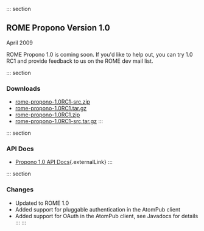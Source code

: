::: section
## ROME Propono Version 1.0

April 2009

ROME Propono 1.0 is coming soon. If you\'d like to help out, you can try
1.0 RC1 and provide feedback to us on the ROME dev mail list.

::: section
### Downloads

-   [rome-propono-1.0RC1-src.zip](./rome-propono-1.0RC1-src.zip)
-   [rome-propono-1.0RC1.tar.gz](./rome-propono-1.0RC1.tar.gz)
-   [rome-propono-1.0RC1.zip](./rome-propono-1.0RC1.zip)
-   [rome-propono-1.0RC1-src.tar.gz](./rome-propono-1.0RC1-src.tar.gz)
:::

::: section
### API Docs

-   [Propono 1.0 API
    Docs](https://rome.dev.java.net/apidocs/subprojects/propono/1.0/overview-summary.html){.externalLink}
:::

::: section
### Changes

-   Updated to ROME 1.0
-   Added support for pluggable authentication in the AtomPub client
-   Added support for OAuth in the AtomPub client, see Javadocs for
    details
:::
:::
